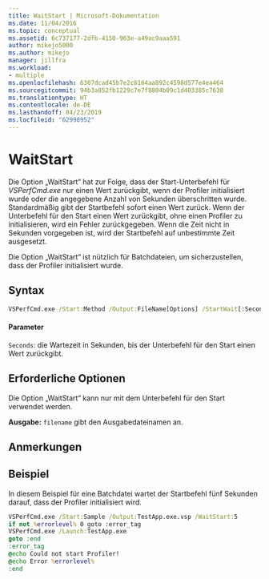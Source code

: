 ```yaml
---
title: WaitStart | Microsoft-Dokumentation
ms.date: 11/04/2016
ms.topic: conceptual
ms.assetid: 6c737177-2dfb-4150-963e-a49ac9aaa591
author: mikejo5000
ms.author: mikejo
manager: jillfra
ms.workload:
- multiple
ms.openlocfilehash: 6307dcad45b7e2c8164aa892c4598d577e4ea464
ms.sourcegitcommit: 94b3a052fb1229c7e7f8804b09c1d403385c7630
ms.translationtype: HT
ms.contentlocale: de-DE
ms.lasthandoff: 04/23/2019
ms.locfileid: "62998952"
---
```

# <a name="waitstart"></a>WaitStart
Die Option „WaitStart“ hat zur Folge, dass der Start-Unterbefehl für *VSPerfCmd.exe* nur einen Wert zurückgibt, wenn der Profiler initialisiert wurde oder die angegebene Anzahl von Sekunden überschritten wurde. Standardmäßig gibt der Startbefehl sofort einen Wert zurück. Wenn der Unterbefehl für den Start einen Wert zurückgibt, ohne einen Profiler zu initialisieren, wird ein Fehler zurückgegeben. Wenn die Zeit nicht in Sekunden vorgegeben ist, wird der Startbefehl auf unbestimmte Zeit ausgesetzt.

 Die Option „WaitStart“ ist nützlich für Batchdateien, um sicherzustellen, dass der Profiler initialisiert wurde.

## <a name="syntax"></a>Syntax

```cmd
VSPerfCmd.exe /Start:Method /Output:FileName[Options] /StartWait[:Seconds]
```

#### <a name="parameters"></a>Parameter
 `Seconds`: die Wartezeit in Sekunden, bis der Unterbefehl für den Start einen Wert zurückgibt.

## <a name="required-options"></a>Erforderliche Optionen
 Die Option „WaitStart“ kann nur mit dem Unterbefehl für den Start verwendet werden.

 **Ausgabe:** `filename` gibt den Ausgabedateinamen an.

## <a name="remarks"></a>Anmerkungen

## <a name="example"></a>Beispiel
 In diesem Beispiel für eine Batchdatei wartet der Startbefehl fünf Sekunden darauf, dass der Profiler initialisiert wird.

```cmd
VSPerfCmd.exe /Start:Sample /Output:TestApp.exe.vsp /WaitStart:5
if not %errorlevel% 0 goto :error_tag
VSPerfCmd.exe /Launch:TestApp.exe
goto :end
:error_tag
@echo Could not start Profiler!
@echo Error %errorlevel%
:end
```